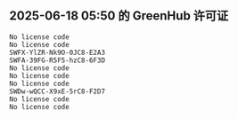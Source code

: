 ## 2025-06-18 05:50 的 GreenHub 许可证
```
No license code
No license code
SWFX-YlZR-Nk9O-0JC8-E2A3
SWFA-39FG-R5F5-hzC8-6F3D
No license code
No license code
No license code
SWDw-wQCC-X9xE-5rC8-F2D7
No license code
No license code
```
